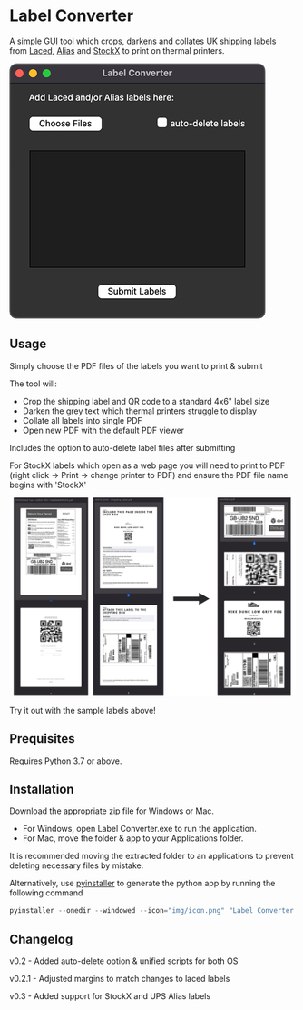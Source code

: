 # Label Converter

A simple GUI tool which crops, darkens and collates UK shipping labels from [Laced](https://www.laced.co.uk/), [Alias](https://www.alias.org/) and [StockX](https://www.stockx.com/) to print on thermal printers.

![Screenshot](https://github.com/nav17/label_converter/blob/master/img/ss.png?raw=true)

## Usage
Simply choose the PDF files of the labels you want to print & submit

The tool will:
* Crop the shipping label and QR code to a standard 4x6" label size
* Darken the grey text which thermal printers struggle to display
* Collate all labels into single PDF
* Open new PDF with the default PDF viewer

Includes the option to auto-delete label files after submitting

For StockX labels which open as a web page you will need to print to PDF (right click -> Print -> change printer to PDF) and ensure the PDF file name begins with 'StockX'

![Screenshot](https://github.com/nav17/label_converter/blob/master/img/ss2.png?raw=true)

Try it out with the sample labels above!

## Prequisites
Requires Python 3.7 or above.

## Installation

Download the appropriate zip file for Windows or Mac.

* For Windows, open Label Converter.exe to run the application. 
* For Mac, move the folder & app to your Applications folder.

It is recommended moving the extracted folder to an applications to prevent deleting necessary files by mistake.

Alternatively, use [pyinstaller](https://pyinstaller.org/) to generate the python app by running the following command 

```python
pyinstaller --onedir --windowed --icon="img/icon.png" "Label Converter.py"
```

## Changelog

v0.2 - Added auto-delete option & unified scripts for both OS

v0.2.1 - Adjusted margins to match changes to laced labels

v0.3 - Added support for StockX and UPS Alias labels 